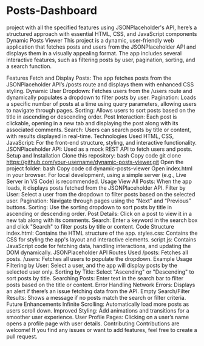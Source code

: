 # Posts-Dashboard
project with all the specified features using JSONPlaceholder's API, here’s a structured approach with essential HTML, CSS, and JavaScript components
Dynamic Posts Viewer
This project is a dynamic, user-friendly web application that fetches posts and users from the JSONPlaceholder API and displays them in a visually appealing format. The app includes several interactive features, such as filtering posts by user, pagination, sorting, and a search function.

Features
Fetch and Display Posts: The app fetches posts from the JSONPlaceholder API’s /posts route and displays them with enhanced CSS styling.
Dynamic User Dropdown: Fetches users from the /users route and dynamically populates a dropdown to filter posts by user.
Pagination: Loads a specific number of posts at a time using query parameters, allowing users to navigate through pages.
Sorting: Allows users to sort posts based on the title in ascending or descending order.
Post Interaction: Each post is clickable, opening in a new tab and displaying the post along with its associated comments.
Search: Users can search posts by title or content, with results displayed in real-time.
Technologies Used
HTML, CSS, JavaScript: For the front-end structure, styling, and interactive functionality.
JSONPlaceholder API: Used as a mock REST API to fetch users and posts.
Setup and Installation
Clone this repository:
bash
Copy code
git clone https://github.com/your-username/dynamic-posts-viewer.git
Open the project folder:
bash
Copy code
cd dynamic-posts-viewer
Open index.html in your browser. For local development, using a simple server (e.g., Live Server in VS Code) is recommended.
Usage
View All Posts: When the app loads, it displays posts fetched from the JSONPlaceholder API.
Filter by User: Select a user from the dropdown to filter posts based on the selected user.
Pagination: Navigate through pages using the “Next” and “Previous” buttons.
Sorting: Use the sorting dropdown to sort posts by title in ascending or descending order.
Post Details: Click on a post to view it in a new tab along with its comments.
Search: Enter a keyword in the search box and click "Search" to filter posts by title or content.
Code Structure
index.html: Contains the HTML structure of the app.
styles.css: Contains the CSS for styling the app's layout and interactive elements.
script.js: Contains JavaScript code for fetching data, handling interactions, and updating the DOM dynamically.
JSONPlaceholder API Routes Used
/posts: Fetches all posts.
/users: Fetches all users to populate the dropdown.
Example Usage
Filtering by User: Select a user, and the app will display posts by the selected user only.
Sorting by Title: Select "Ascending" or "Descending" to sort posts by title.
Searching Posts: Enter text in the search bar to filter posts based on the title or content.
Error Handling
Network Errors: Displays an alert if there’s an issue fetching data from the API.
Empty Search/Filter Results: Shows a message if no posts match the search or filter criteria.
Future Enhancements
Infinite Scrolling: Automatically load more posts as users scroll down.
Improved Styling: Add animations and transitions for a smoother user experience.
User Profile Pages: Clicking on a user’s name opens a profile page with user details.
Contributing
Contributions are welcome! If you find any issues or want to add features, feel free to create a pull request.
